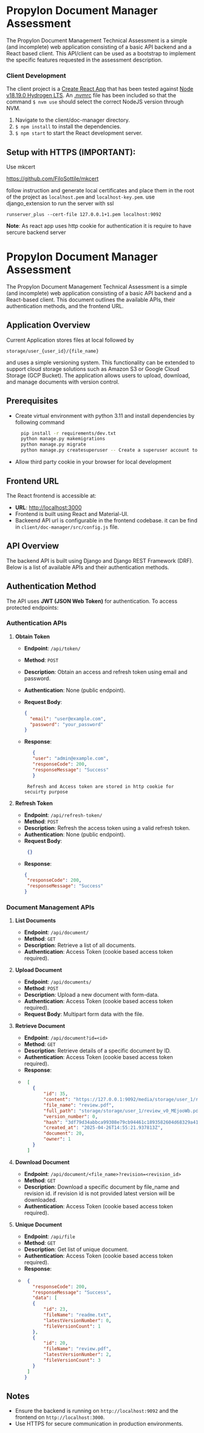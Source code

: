# Propylon Document Manager Assessment

The Propylon Document Management Technical Assessment is a simple (and incomplete) web application consisting of a basic API backend and a React based client.  This API/client can be used as a bootstrap to implement the specific features requested in the assessment description. 


### Client Development 
The client project is a [Create React App](https://create-react-app.dev/) that has been tested against [Node v18.19.0 Hydrogen LTS](https://nodejs.org/download/release/v18.19.0/).  An [.nvmrc](https://github.com/nvm-sh/nvm#calling-nvm-use-automatically-in-a-directory-with-a-nvmrc-file) file has been included so that the command `$ nvm use` should select the correct NodeJS version through NVM.
1. Navigate to the client/doc-manager directory.
2. `$ npm install` to install the dependencies.
3. `$ npm start` to start the React development server.


## Setup with HTTPS (IMPORTANT):
Use mkcert 

https://github.com/FiloSottile/mkcert

follow instruction and generate local certificates
and place them in the root of the project as `localhost.pem` and `localhost-key.pem`.
use django_extension to run the server with ssl

`runserver_plus --cert-file 127.0.0.1+1.pem localhost:9092`

**Note**: As react app uses http cookie for authentication it is require to have sercure backend server

# Propylon Document Manager Assessment

The Propylon Document Management Technical Assessment is a simple (and incomplete) web application consisting of a basic API backend and a React-based client. This document outlines the available APIs, their authentication methods, and the frontend URL.

## Application Overview
Current Application stores files at local followed by 

```storage/user_{user_id}/{file_name} ```

and uses a simple versioning system.
This functionality can be extended to support cloud storage solutions such as Amazon S3 or Google Cloud Storage (GCP Bucket).
The application allows users to upload, download, and manage documents with version control.

## Prerequisites
- Create virtual environment with python 3.11 and install dependencies by following command
    ```bash
      pip install -r requirements/dev.txt
      python manage.py makemigrations
      python manage.py migrate
      python manage.py createsuperuser -- Create a superuser account to access the admin panel.
    ```
- Allow third party cookie in your browser for local development

## Frontend URL
The React frontend is accessible at:
- **URL**: [http://localhost:3000](http://localhost:3000)
- Frontend is built using React and Material-UI.
- Backeend API url is configurable in the frontend codebase. it can be find in `client/doc-manager/src/config.js` file.

## API Overview
The backend API is built using Django and Django REST Framework (DRF). Below is a list of available APIs and their authentication methods.

## Authentication Method
The API uses **JWT (JSON Web Token)** for authentication. To access protected endpoints:

### Authentication APIs
1. **Obtain Token**
   - **Endpoint**: `/api/token/`
   - **Method**: `POST`
   - **Description**: Obtain an access and refresh token using email and password.
   - **Authentication**: None (public endpoint).
   - **Request Body**:
     ```json
     {
       "email": "user@example.com",
       "password": "your_password"
     }
     ```
   - **Response**:
     ```json
        {
        "user": "admin@example.com",
        "responseCode": 200,
        "responseMessage": "Success"
        }
     ```
     
        ```commandline
         Refresh and Access token are stored in http cookie for secuirty purpose
        ```

2. **Refresh Token**
   - **Endpoint**: `/api/refresh-token/`
   - **Method**: `POST`
   - **Description**: Refresh the access token using a valid refresh token.
   - **Authentication**: None (public endpoint).
   - **Request Body**:
     ```json
      {}
     ```
   - **Response**:
     ```json
     {
      "responseCode": 200,
      "responseMessage": "Success"
     }
     ```


### Document Management APIs
1. **List Documents**
   - **Endpoint**: `/api/document/`
   - **Method**: `GET`
   - **Description**: Retrieve a list of all documents.
   - **Authentication**: Access Token (cookie based access token required).

2. **Upload Document**
   - **Endpoint**: `/api/documents/`
   - **Method**: `POST`
   - **Description**: Upload a new document with form-data.
   - **Authentication**: Access Token (cookie based access token required).
   - **Request Body**: Multipart form data with the file.

3. **Retrieve Document**
   - **Endpoint**: `/api/document?id=<id>`
   - **Method**: `GET`
   - **Description**: Retrieve details of a specific document by ID.
   - **Authentication**: Access Token (cookie based access token required).
   - **Response**:
   - ```json
      [
        {
            "id": 35,
            "content": "https://127.0.0.1:9092/media/storage/user_1/review_v0_MEjooWb.pdf",
            "file_name": "review.pdf",
            "full_path": "storage/storage/user_1/review_v0_MEjooWb.pdf",
            "version_number": 0,
            "hash": "3df79d34abbca99308e79cb94461c1893582604d68329a41fd4bec1885e6adb4",
            "created_at": "2025-04-26T14:55:21.937813Z",
            "document": 20,
            "owner": 1
        }
      ]
     ```

4. **Download Document**
   - **Endpoint**: `/api/document/<file_name>?revision=<revision_id>`
   - **Method**: `GET`
   - **Description**: Download a specific document by file_name and revision id. if revision id is not provided latest version will be downloaded.
   - **Authentication**: Access Token (cookie based access token required).

5. **Unique Document**
   - **Endpoint**: `/api/file`
   - **Method**: `GET`
   - **Description**: Get list of unique document.
   - **Authentication**: Access Token (cookie based access token required).
   - **Response**:
   - ```json
      {
        "responseCode": 200,
        "responseMessage": "Success",
        "data": [
        {
            "id": 23,
            "fileName": "readme.txt",
            "latestVersionNumber": 0,
            "fileVersionCount": 1
        },
        {
            "id": 20,
            "fileName": "review.pdf",
            "latestVersionNumber": 2,
            "fileVersionCount": 3
        }
      ]
     }
     ```


## Notes
- Ensure the backend is running on `http://localhost:9092` and the frontend on `http://localhost:3000`.
- Use HTTPS for secure communication in production environments.
```
